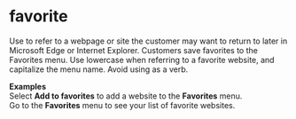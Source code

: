 # favorite

Use to refer to a webpage or site the customer may want to return to later in Microsoft Edge or Internet Explorer. Customers save favorites to the Favorites menu. Use lowercase when referring to a favorite website, and capitalize the menu name. Avoid using as a verb.

**Examples**  
Select **Add to favorites** to add a website to the **Favorites** menu.  
Go to the **Favorites** menu to see your list of favorite websites.  
